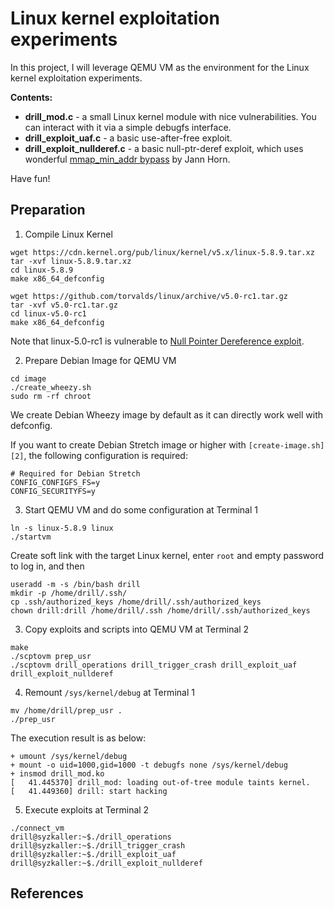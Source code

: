 # Linux kernel exploitation experiments

In this project, I will leverage QEMU VM as the environment for the Linux kernel exploitation experiments.

__Contents:__

  - __drill_mod.c__ - a small Linux kernel module with nice vulnerabilities.
  You can interact with it via a simple debugfs interface.
  - __drill_exploit_uaf.c__ - a basic use-after-free exploit.
  - __drill_exploit_nullderef.c__ - a basic null-ptr-deref exploit, which uses 
  wonderful [mmap_min_addr bypass][1] by Jann Horn.

Have fun!

## Preparation

1. Compile Linux Kernel

```
wget https://cdn.kernel.org/pub/linux/kernel/v5.x/linux-5.8.9.tar.xz
tar -xvf linux-5.8.9.tar.xz
cd linux-5.8.9
make x86_64_defconfig
```

```
wget https://github.com/torvalds/linux/archive/v5.0-rc1.tar.gz
tar -xvf v5.0-rc1.tar.gz
cd linux-v5.0-rc1
make x86_64_defconfig
```

Note that linux-5.0-rc1 is vulnerable to [Null Pointer Dereference exploit][1]. 

2. Prepare Debian Image for QEMU VM

```
cd image
./create_wheezy.sh
sudo rm -rf chroot
```
We create Debian Wheezy image by default as it can directly work well with defconfig.

If you want to create Debian Stretch image or higher with `[create-image.sh][2]`, the following configuration is required:

```
# Required for Debian Stretch
CONFIG_CONFIGFS_FS=y
CONFIG_SECURITYFS=y
```

3. Start QEMU VM and do some configuration at Terminal 1

```
ln -s linux-5.8.9 linux
./startvm
```

Create soft link with the target Linux kernel, enter `root` and empty password to log in, and then

```
useradd -m -s /bin/bash drill
mkdir -p /home/drill/.ssh/
cp .ssh/authorized_keys /home/drill/.ssh/authorized_keys
chown drill:drill /home/drill/.ssh /home/drill/.ssh/authorized_keys
```

3. Copy exploits and scripts into QEMU VM at Terminal 2

```
make
./scptovm prep_usr
./scptovm drill_operations drill_trigger_crash drill_exploit_uaf drill_exploit_nullderef 
```

4. Remount `/sys/kernel/debug` at Terminal 1

```
mv /home/drill/prep_usr .
./prep_usr
```

The execution result is as below:
```
+ umount /sys/kernel/debug
+ mount -o uid=1000,gid=1000 -t debugfs none /sys/kernel/debug
+ insmod drill_mod.ko
[   41.445370] drill_mod: loading out-of-tree module taints kernel.
[   41.449360] drill: start hacking
```

5. Execute exploits at Terminal 2

```
./connect_vm
drill@syzkaller:~$./drill_operations
drill@syzkaller:~$./drill_trigger_crash
drill@syzkaller:~$./drill_exploit_uaf
drill@syzkaller:~$./drill_exploit_nullderef 
```

## References

[1]: https://bugs.chromium.org/p/project-zero/issues/detail?id=1792&desc=2
[2]: https://github.com/google/syzkaller/blob/master/tools/create-image.sh

